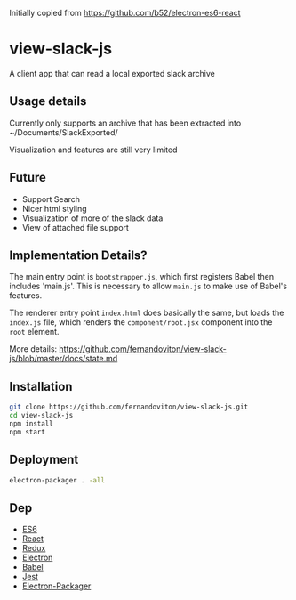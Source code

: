 Initially copied from https://github.com/b52/electron-es6-react

# view-slack-js

A client app that can read a local exported slack archive

## Usage details

Currently only supports an archive that has been extracted into ~/Documents/SlackExported/

Visualization and features are still very limited

## Future

- Support Search
- Nicer html styling
- Visualization of more of the slack data
- View of attached file support

## Implementation Details?

The main entry point is `bootstrapper.js`, which first registers Babel then includes
'main.js'.  This is necessary to allow `main.js` to make use of Babel's features.

The renderer entry point `index.html` does basically the same, but loads the
`index.js` file, which renders the `component/root.jsx` component into the `root` element.

More details: https://github.com/fernandoviton/view-slack-js/blob/master/docs/state.md

## Installation

```bash
git clone https://github.com/fernandoviton/view-slack-js.git
cd view-slack-js
npm install
npm start
```

## Deployment

```bash
electron-packager . -all
```

## Dep
- [ES6](http://exploringjs.com/)
- [React](https://facebook.github.io/react/)
- [Redux](http://redux.js.org/)
- [Electron](http://electron.atom.io/)
- [Babel](http://babeljs.io)
- [Jest](https://facebook.github.io/jest/)
- [Electron-Packager](https://github.com/electron-userland/electron-packager)
